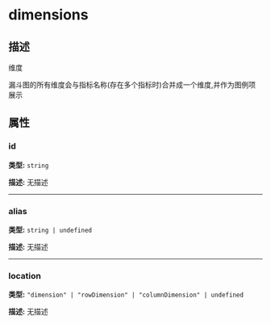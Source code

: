 # dimensions
## 描述
维度

漏斗图的所有维度会与指标名称(存在多个指标时)合并成一个维度,并作为图例项展示


## 属性

### id

**类型:** `string`

**描述:**
无描述

---

### alias

**类型:** `string | undefined`

**描述:**
无描述

---

### location

**类型:** `"dimension" | "rowDimension" | "columnDimension" | undefined`

**描述:**
无描述